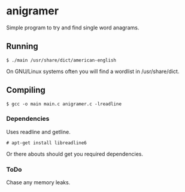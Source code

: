 # anigramer

Simple program to try and find single word anagrams.

## Running

```
$ ./main /usr/share/dict/american-english
```

On GNU/Linux systems often you will find a wordlist in /usr/share/dict.

## Compiling

```
$ gcc -o main main.c anigramer.c -lreadline
```

### Dependencies

Uses readline and getline.

```
# apt-get install libreadline6
```

Or there abouts should get you required dependencies.

### ToDo

Chase any memory leaks.
